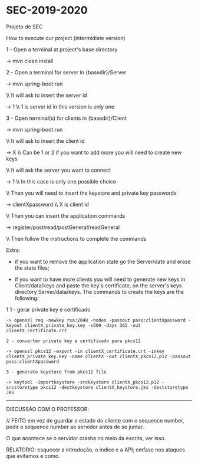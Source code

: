 # SEC-2019-2020
Projeto de SEC


How to execute our project (intermidiate version)

1 - Open a terminal at project's base directory
  
  -> mvn clean install

2 - Open a terminal for server in {basedir}/Server
  
  -> mvn spring-boot:run
  
  \\\ It will ask to insert the server id
 
  -> 1 \\\ 1 is server id in this version is only one

3 - Open terminal(s) for clients in {basedir}/Client
  
  -> mvn spring-boot:run
  
  \\\ It will ask to insert the client id
 
  -> X \\\ Can be 1 or 2 if you want to add more you will need to create new keys

  \\\ It will ask the server you want to connect

  -> 1 \\\ In this case is only one possible choice

  \\\ Then you will need to insert the keystore and private key passwords

  -> clientXpassword \\\ X is client id

  \\\ Then you can insert the application commands
  
  -> register/post/read/postGeneral/readGeneral
  
  \\\ Then follow the instructions to complete the commands

Extra:

- if you want to remove the application state go the Server/date and erase the state files;

- if you want to have more clients you will need to generate new keys in Client/data/keys and paste the key's certificate, on the server's keys directory Server/data/keys. The commands to create the keys are the following:
    
1    1 - gerar private key e certificado
    
    -> openssl req -newkey rsa:2048 -nodes -passout pass:clientXpassword -keyout clientX_private_key.key -x509 -days 365 -out            clientX_certificate.crt

    2 - converter private key e certificado para pkcs12
    
    -> openssl pkcs12 -export -in clientX_certificate.crt -inkey clientX_private_key.key -name clientX -out clientX_pkcs12.p12 -passout pass:clientXpassword

    3 - generate keystore from pkcs12 file
    
    -> keytool -importkeystore -srckeystore clientX_pkcs12.p12 -srcstoretype pkcs12 -destkeystore clientX_keystore.jks -deststoretype JKS

-------------------------------------------------------------------------------------------------------------------------------
DISCUSSÃO COM O PROFESSOR:

// FEITO em vez de guardar o estado do cliente com o sequence number, pedir o sequence number ao servidor antes de se juntar.

O que acontece se o servidor crasha no meio da escrita, ver isso.

RELATÓRIO: esquecer a introdução, o indice e a API; emfase nos ataques que evitamos e como.
